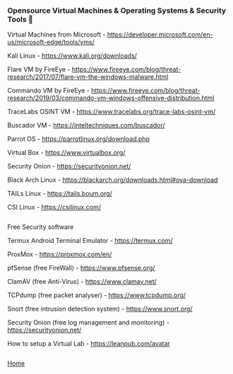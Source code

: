 ### Opensource Virtual Machines & Operating Systems & Security Tools :small_blue_diamond:

Virtual Machines from Microsoft - https://developer.microsoft.com/en-us/microsoft-edge/tools/vms/

Kali Linux - https://www.kali.org/downloads/

Flare VM by FireEye - https://www.fireeye.com/blog/threat-research/2017/07/flare-vm-the-windows-malware.html

Commando VM by FireEye - https://www.fireeye.com/blog/threat-research/2019/03/commando-vm-windows-offensive-distribution.html

TraceLabs OSINT VM - https://www.tracelabs.org/trace-labs-osint-vm/

Buscador VM - https://inteltechniques.com/buscador/

Parrot OS - https://parrotlinux.org/download.php

Virtual Box - https://www.virtualbox.org/

Security Onion - https://securityonion.net/

Black Arch Linux - https://blackarch.org/downloads.html#ova-download

TAILs Linux - https://tails.boum.org/

CSI Linux - https://csilinux.com/

```

```
Free Security software

Termux Android Terminal Emulator - https://termux.com/

ProxMox - https://proxmox.com/en/

pfSense (free FireWall) - https://www.pfsense.org/

ClamAV (free Anti-Virus) - https://www.clamav.net/

TCPdump (free packet analyser) - https://www.tcpdump.org/

Snort (free intrusion detection system) - https://www.snort.org/

Security Onion (free log management and monitoring) - https://securityonion.net/

How to setup a Virtual Lab - https://leanpub.com/avatar

```

```
[Home](https://github.com/WilliamThomas-sec/Opensource-tools/)
